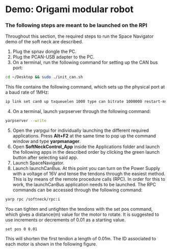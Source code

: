 # Demo: Origami modular robot
### The following steps are meant to be launched on the RPI


Throughout this section, the required steps to run the Space Navigator demo of the soft neck are described. 

1. Plug the spnav dongle the PC.
2. Plug the PCAN-USB adapter to the PC.
3. On a terminal, run the following command for setting up the CAN bus port:

```bash
cd ~/Desktop && sudo ./init_can.sh
```
This file contains the following command, which sets up the physical port at a baud rate of 1MHz:

```bash
ip link set can0 up txqueuelen 1000 type can bitrate 1000000 restart-ms 100
```

4. On a terminal, launch yarpserver through the following command:

```bash
yarpserver --write
```
5. Open the yarpgui for individually launching the different required applications. Press **Alt+F2** at the same time to pop up the command window and type **yarpmanager**. 
6. Open **SoftNeckControl_App** inside the Applications folder and launch the following apps in the described order by clicking the green launch button after selecting said app.
7. Launch SpaceNavigator.
8. Launch launchCanBus. At this point you can turn on the Power Supply with a voltage of 16V and tense the tendons through the easiest method. This is by means of the remote procedure calls (RPC). In order for this to work, the launchCanBus application needs to be launched. The RPC commands can be accessed through the following command:

```bash
yarp rpc /softneck/rpc:i
```

You can tighten and untighten the tendons with the set pos command, which gives a distance(m) value for the motor to rotate. It is suggested to use increments or decrements of 0.01 as a starting value.

```text
set pos 0 0.01
```

This will shorten the first tendon a length of 0.01m. The ID associated to each motor is shown in the following figure.

